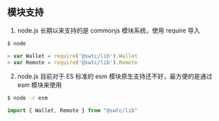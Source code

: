## 模块支持

1. node.js 长期以来支持的是 commonjs 模块系统，使用 require 导入

```bash
$ node
```

```javascript
> var Wallet = require('@swtc/lib').Wallet
> var Remote = require('@swtc/lib').Remote
```

2. node.js 目前对于 ES 标准的 esm 模块原生支持还不好，最方便的是通过 esm 模块来使用

```bash
$ node -r esm
```

```javascript
import { Wallet, Remote } from "@swtc/lib"
```
